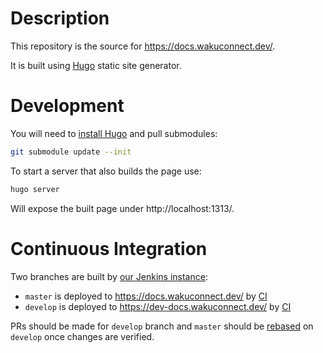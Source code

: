 # Description

This repository is the source for https://docs.wakuconnect.dev/.

It is built using [Hugo](https://gohugo.io/) static site generator.

# Development

You will need to [install Hugo](https://gohugo.io/getting-started/installing) and pull submodules:

```sh
git submodule update --init
```

To start a server that also builds the page use:

```sh
hugo server
```

Will expose the built page under http://localhost:1313/.

# Continuous Integration

Two branches are built by [our Jenkins instance](https://ci.status.im/):

- `master` is deployed to https://docs.wakuconnect.dev/ by [CI](https://ci.status.im/job/website/job/docs.wakuconnect.dev/)
- `develop` is deployed to https://dev-docs.wakuconnect.dev/ by [CI](https://ci.status.im/job/website/job/dev-docs.wakuconnect.dev/)

PRs should be made for `develop` branch and `master` should be [rebased](https://git-scm.com/book/en/v2/Git-Branching-Rebasing) on `develop` once changes are verified.
